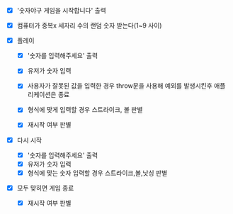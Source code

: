 - [x] '숫자야구 게임을 시작합니다' 출력

- [x] 컴퓨터가 중복x 세자리 수의 랜덤 숫자 받는다(1~9 사이)

- [x] 플레이
    -[x] '숫자를 입력해주세요' 출력
    -[x] 유저가 숫자 입력
    -[x] 사용자가 잘못된 값을 입력한 경우 throw문을 사용해 예외를 발생시킨후 애플리케이션은 종료
    -[x] 형식에 맞게 입력할 경우 스트라이크, 볼 판별 
    -[x] 재시작 여부 판별 



-[x] 다시 시작
    -[x] '숫자를 입력해주세요' 출력
    -[x] 유저가 숫자 입력
    -[x] 형식에 맞는 숫자 입력할 경우 스트라이크,볼,낫싱 판별

-[x] 모두 맞히면 게임 종료
    -[x] 재시작 여부 판별
